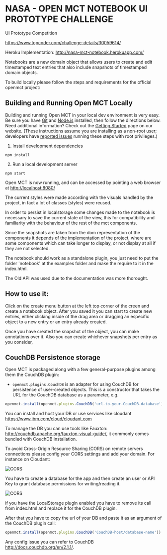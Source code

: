 # NASA - OPEN MCT NOTEBOOK UI PROTOTYPE CHALLENGE

UI Prototype Competition

https://www.topcoder.com/challenge-details/30059614/

Heroku Implementation: http://nasa-mct-notebook.herokuapp.com/

Notebooks are a new domain object that allows users to create and edit timestamped text entries that also include snapshots of timestamped domain objects.

To build locally please follow the steps and requirements for the official openmct project:

## Building and Running Open MCT Locally

Building and running Open MCT in your local dev environment is very easy. Be sure you have [Git](https://git-scm.com/downloads) and [Node.js](https://nodejs.org/) installed, then follow the directions below. Need additional information? Check out the [Getting Started](https://nasa.github.io/openmct/getting-started/) page on our website.
(These instructions assume you are installing as a non-root user; developers have [reported issues](https://github.com/nasa/openmct/issues/1151) running these steps with root privileges.)

1. Install development dependencies

 `npm install`

2. Run a local development server

 `npm start`

Open MCT is now running, and can be accessed by pointing a web browser at [http://localhost:8080/](http://localhost:8080/)

The current styles were made according with the visuals handled by the project, in fact a lot of classes (styles) were reused.

In order to persist in localstorage some changes made to the notebook is necessary to save the current state of the view, this for compatibility and familiarity with the behaviour of the rest of the mct components.

Since the snapshots are taken from the dom representation of the components it depends of the implementation of the project, where are some components which can take longer to display, or not display at all if they are not selected.

The notebook should work as a standalone plugin, you just need to put the folder 'notebook' at the examples folder and make the require to it in the index.html.

The Old API was used due to the documentation was more thorought.

## How to use it:
Click on the create menu button at the left top corner of the creen and create a notebook object.
After you saved it you can start to create new entries, either clicking inside of the drag area or dragging an especific object to a new entry or an entry already created.

Once you have created the snapshot of the object, you can make annotations over it. Also you can create whichever snapshots per entry as you consider,

## CouchDB Persistence storage

Open MCT is packaged along with a few general-purpose plugins among them the CouchDB plugin:

* `openmct.plugins.CouchDB` is an adapter for using CouchDB for persistence
  of user-created objects. This is a constructor that takes the URL for the
  CouchDB database as a parameter, e.g.
```javascript
openmct.install(openmct.plugins.CouchDB('url-to-your-CouchDB-database'))
```
You can install and host your DB or use services like cloudant https://www.ibm.com/cloud/cloudant.com

To manage the DB you can use tools like Fauxton: http://couchdb.apache.org/fauxton-visual-guide/, it commonly comes bundled with CouchDB installation.

To avoid Cross-Origin Resource Sharing (CORS) on remote servers connections please config your CORS settings and add your domain. For instance on Cloudant:

![CORS](https://www.dropbox.com/s/zwtin8zxcx3omev/cors1.png?dl=0)

You have to create a database for the app and then create an user or API Key to grant database permissions for writing/reading it.

![CORS](https://www.dropbox.com/s/do5twl9ksoq2d5y/cors2.png?dl=0)

if you have the LocalStorage plugin enabled you have to remove its call from index.html and replace it for the CouchDB plugin.

After that you have to copy the url of your DB and paste it as an argument of the CouchDB plugin call:
```javascript
openmct.install(openmct.plugins.CouchDB('CouchDB-host/database-name'))
```

Any config issue you can refer to CouchDB http://docs.couchdb.org/en/2.1.1/.

